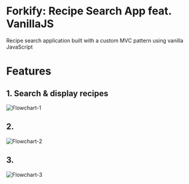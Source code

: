 # Forkify: Recipe Search App feat. VanillaJS

Recipe search application built with a custom MVC pattern using vanilla JavaScript

# Features

## 1. Search & display recipes

![Flowchart-1](flowcharts/forkify-flowchart-part-1.png)

## 2.

![Flowchart-2](flowcharts/forkify-flowchart-part-2.png)

## 3.

![Flowchart-3](flowcharts/forkify-flowchart-part-3.png)
